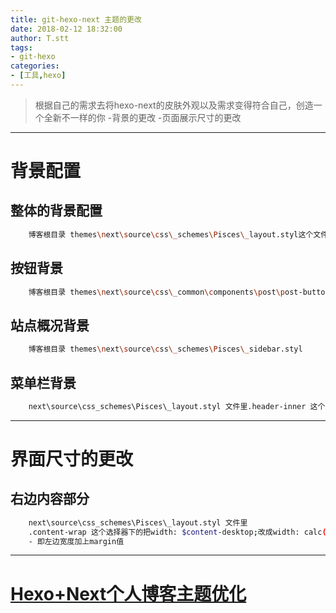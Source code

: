 ```yaml
---
title: git-hexo-next 主题的更改
date: 2018-02-12 18:32:00
author: T.stt
tags:
- git-hexo
categories:
- [工具,hexo]
---
```


>根据自己的需求去将hexo-next的皮肤外观以及需求变得符合自己，创造一个全新不一样的你
-背景的更改
-页面展示尺寸的更改

---
# 背景配置

## 整体的背景配置
``` bash
	博客根目录 themes\next\source\css\_schemes\Pisces\_layout.styl这个文件的第65行background:进行更改
```
## 按钮背景
``` bash
	博客根目录 themes\next\source\css\_common\components\post\post-button.styl 第七行修 background: ;
```
## 站点概况背景
``` bash
	博客根目录 themes\next\source\css\_schemes\Pisces\_sidebar.styl
```
## 菜单栏背景
``` bash
	next\source\css_schemes\Pisces\_layout.styl 文件里.header-inner 这个选择器下的background 就是背景色
```

---
# 界面尺寸的更改
## 右边内容部分
``` bash
	next\source\css_schemes\Pisces\_layout.styl 文件里
	.content-wrap 这个选择器下的把width: $content-desktop;改成width: calc(100% - 260px);
	- 即左边宽度加上margin值
```

---
# [Hexo+Next个人博客主题优化](https://www.jianshu.com/p/efbeddc5eb19)